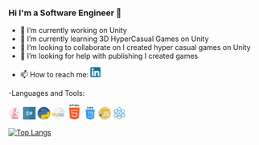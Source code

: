### Hi I'm a Software Engineer 👋


- 🔭 I’m currently working on Unity
- 🌱 I’m currently learning 3D HyperCasual Games on Unity
- 👯 I’m looking to collaborate on I created hyper casual games on Unity
- 🤔 I’m looking for help with publishing I created games
<!---
- 💬 Ask me about ...-->
- 📫 How to reach me: <a href="https://www.linkedin.com/in/hakankarakoca/" title="linkedin"><img src="img/linkedin.png" width="20" height="20" /></a>
  
  
  
  
  
  
-Languages and Tools:
<p>
<img src="img/java.png" width="25" height="25" />
<img src="img/hashtag.png" width="25" height="25" />
<img src="img/python.png" width="25" height="25" />
<img src="img/mysql.png" width="25" height="25" />
<img src="img/html-5 (1).png" width="30" height="30" />
<img src="img/css.png" width="25" height="25" />
<img src="img/javascript.png" width="25" height="25" />
<img src="img/react.png" width="25" height="25" />

</p>

[![Top Langs](https://github-readme-stats.vercel.app/api/top-langs/?username=hakaell)](https://github.com/hakaell/github-readme-stats)



<!---
[![Anurag's GitHub stats](https://github-readme-stats.vercel.app/api?username=hakaell)](https://github.com/hakaell/github-readme-stats)
-->
